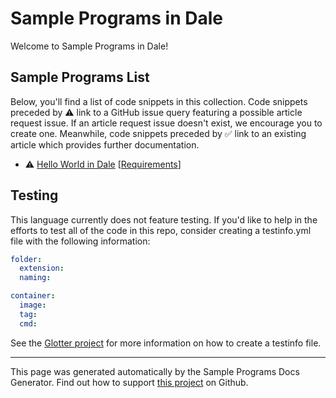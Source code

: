 # Sample Programs in Dale

Welcome to Sample Programs in Dale!

## Sample Programs List

Below, you'll find a list of code snippets in this collection. Code snippets preceded by :warning: link to a GitHub issue query featuring a possible article request issue. If an article request issue doesn't exist, we encourage you to create one. Meanwhile, code snippets preceded by :white_check_mark: link to an existing article which provides further documentation.

- :warning: [Hello World in Dale](https://github.com//TheRenegadeCoder/sample-programs-website/issues?utf8=%E2%9C%93&q=is%3Aissue+is%3Aopen+hello+world+dale) [[Requirements](https://sample-programs.therenegadecoder.com/projects/hello-world)]

## Testing

This language currently does not feature testing. If you'd like to help in the efforts to test all of the code in this repo, consider creating a testinfo.yml file with the following information:

```yml
folder:
  extension:
  naming:

container:
  image:
  tag:
  cmd:
```

See the [Glotter project](https://github.com/auroq/glotter) for more information on how to create a testinfo file.

---

This page was generated automatically by the Sample Programs Docs Generator. Find out how to support [this project](https://github.com/TheRenegadeCoder/sample-programs-docs-generator) on Github.